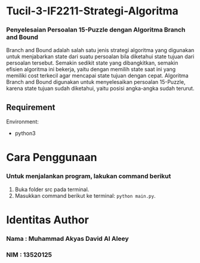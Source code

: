 # Tucil-3-IF2211-Strategi-Algoritma
### Penyelesaian Persoalan 15-Puzzle dengan Algoritma Branch and Bound

Branch and Bound adalah salah satu jenis strategi algoritma yang digunakan untuk menjabarkan state dari suatu persoalan bila diketahui state tujuan dari persoalan tersebut. Semakin sedikit state yang dibangkitkan, semakin efisien algoritma ini bekerja, yaitu dengan memilih state saat ini yang memiliki cost terkecil agar mencapai state tujuan dengan cepat. Algoritma Branch and Bound digunakan untuk menyelesaikan persoalan 15-Puzzle, karena state tujuan sudah diketahui, yaitu posisi angka-angka sudah terurut.

## Requirement

Environment:
- python3 

# Cara Penggunaan

### Untuk menjalankan program, lakukan command berikut
1. Buka folder src pada terminal.
2. Masukkan command berikut ke terminal: `python main.py`.

# Identitas Author

### Nama : Muhammad Akyas David Al Aleey
### NIM : 13520125